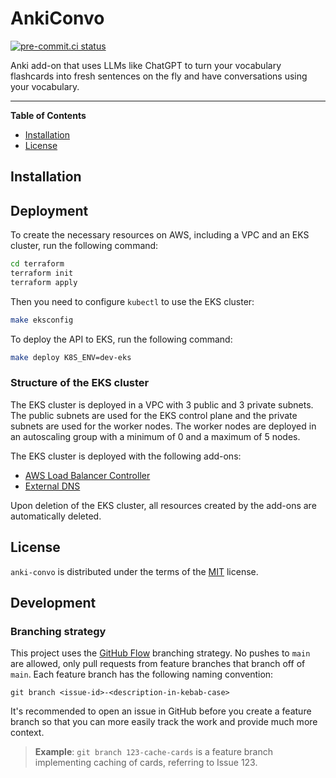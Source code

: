 # AnkiConvo
[![pre-commit.ci status](https://results.pre-commit.ci/badge/github/mathijsvdv/anki-convo/main.svg)](https://results.pre-commit.ci/latest/github/mathijsvdv/anki-convo/main)

Anki add-on that uses LLMs like ChatGPT to turn your vocabulary flashcards into fresh sentences on the fly and have conversations using your vocabulary.

-----

**Table of Contents**

- [Installation](#installation)
- [License](#license)

## Installation

## Deployment
To create the necessary resources on AWS, including a VPC and an EKS cluster, run the following command:
```bash
cd terraform
terraform init
terraform apply
```

Then you need to configure `kubectl` to use the EKS cluster:
```bash
make eksconfig
```

To deploy the API to EKS, run the following command:
```bash
make deploy K8S_ENV=dev-eks
```

### Structure of the EKS cluster
The EKS cluster is deployed in a VPC with 3 public and 3 private subnets. The public
subnets are used for the EKS control plane and the private subnets are used for the worker nodes.
The worker nodes are deployed in an autoscaling group with a minimum of 0 and a maximum of 5 nodes.

The EKS cluster is deployed with the following add-ons:
- [AWS Load Balancer Controller](https://kubernetes-sigs.github.io/aws-load-balancer-controller/v2.2/)
- [External DNS](https://github.com/kubernetes-sigs/external-dns)

Upon deletion of the EKS cluster, all resources created by the add-ons are automatically deleted.

## License
`anki-convo` is distributed under the terms of the [MIT](https://spdx.org/licenses/MIT.html) license.

## Development
### Branching strategy
This project uses the [GitHub Flow](https://githubflow.github.io/]) branching strategy. No pushes to `main` are allowed, only pull requests from feature branches that branch off of `main`. Each feature branch has the following naming convention:
```
git branch <issue-id>-<description-in-kebab-case>
```
It's recommended to open an issue in GitHub before you create a feature branch so that you can more easily track the work and provide much more context.

> **Example**: `git branch 123-cache-cards` is a feature branch implementing caching of cards, referring to Issue 123.

